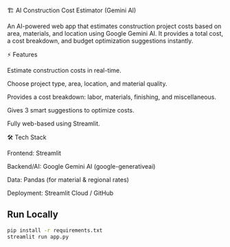 🏗️ AI Construction Cost Estimator (Gemini AI)

An AI-powered web app that estimates construction project costs based on area, materials, and location using Google Gemini AI.
It provides a total cost, a cost breakdown, and budget optimization suggestions instantly.

⚡ Features

Estimate construction costs in real-time.

Choose project type, area, location, and material quality.

Provides a cost breakdown: labor, materials, finishing, and miscellaneous.

Gives 3 smart suggestions to optimize costs.

Fully web-based using Streamlit.

🛠️ Tech Stack

Frontend: Streamlit

Backend/AI: Google Gemini AI (google-generativeai)

Data: Pandas (for material & regional rates)

Deployment: Streamlit Cloud / GitHub

## Run Locally
```bash
pip install -r requirements.txt
streamlit run app.py
```
